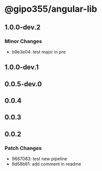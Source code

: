 # @gipo355/angular-lib

## 1.0.0-dev.2

### Minor Changes

- b9e3e04: test major in pre

## 1.0.0-dev.1

## 0.0.5-dev.0

## 0.0.4

## 0.0.3

## 0.0.2

### Patch Changes

- 9667083: test new pipeline
- 8d58b81: add comment in readme

